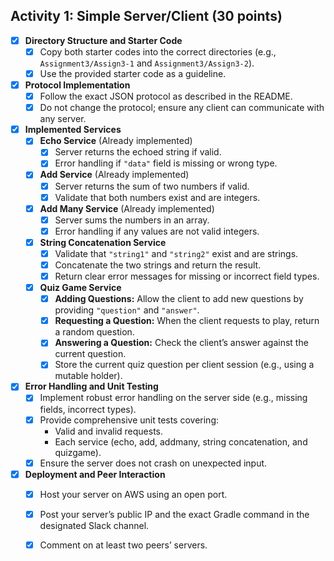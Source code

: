 
## Activity 1: Simple Server/Client (30 points)

- [X] **Directory Structure and Starter Code**
    - [X] Copy both starter codes into the correct directories (e.g., `Assignment3/Assign3-1` and `Assignment3/Assign3-2`).
    - [X] Use the provided starter code as a guideline.

- [X] **Protocol Implementation**
    - [X] Follow the exact JSON protocol as described in the README.
    - [X] Do not change the protocol; ensure any client can communicate with any server.

- [X] **Implemented Services**
    - [X] **Echo Service** (Already implemented)
        - [X] Server returns the echoed string if valid.
        - [X] Error handling if `"data"` field is missing or wrong type.
    - [X] **Add Service** (Already implemented)
        - [X] Server returns the sum of two numbers if valid.
        - [X] Validate that both numbers exist and are integers.
    - [X] **Add Many Service** (Already implemented)
        - [X] Server sums the numbers in an array.
        - [X] Error handling if any values are not valid integers.
    - [X] **String Concatenation Service**
        - [X] Validate that `"string1"` and `"string2"` exist and are strings.
        - [X] Concatenate the two strings and return the result.
        - [X] Return clear error messages for missing or incorrect field types.
    - [X] **Quiz Game Service**
        - [X] **Adding Questions:** Allow the client to add new questions by providing `"question"` and `"answer"`.
        - [X] **Requesting a Question:** When the client requests to play, return a random question.
        - [X] **Answering a Question:** Check the client’s answer against the current question.
        - [X] Store the current quiz question per client session (e.g., using a mutable holder).

- [X] **Error Handling and Unit Testing**
    - [X] Implement robust error handling on the server side (e.g., missing fields, incorrect types).
    - [X] Provide comprehensive unit tests covering:
        - Valid and invalid requests.
        - Each service (echo, add, addmany, string concatenation, and quizgame).
    - [X] Ensure the server does not crash on unexpected input.

- [X] **Deployment and Peer Interaction**
    - [X] Host your server on AWS using an open port.
    - [X] Post your server’s public IP and the exact Gradle command in the designated Slack channel.
    - [X] Comment on at least two peers’ servers.


